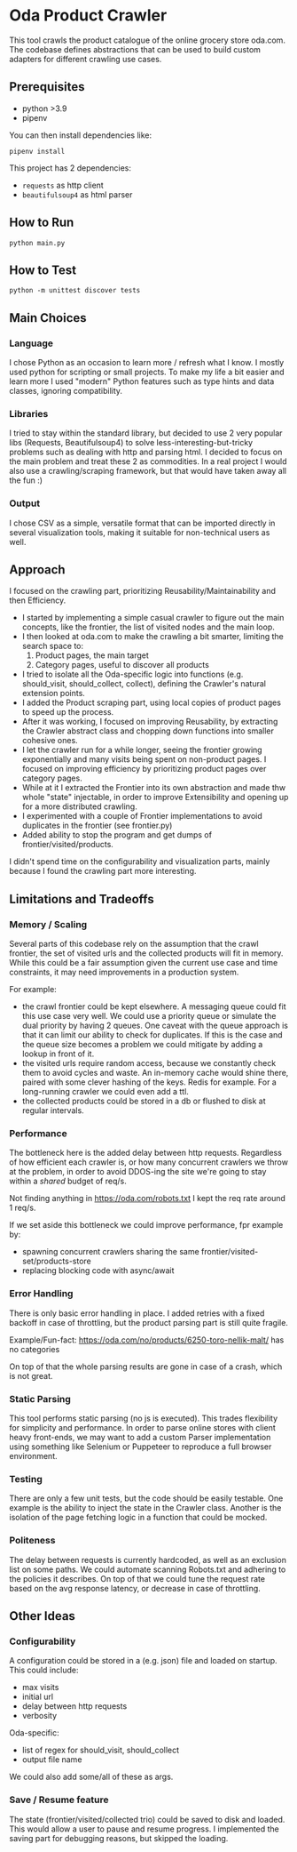 # Oda Product Crawler

This tool crawls the product catalogue of the online grocery store oda.com. 
The codebase defines abstractions that can be used to build custom adapters for different crawling use cases.

## Prerequisites

- python >3.9
- pipenv

You can then install dependencies like:
```
pipenv install
```

This project has 2 dependencies:
- `requests` as http client
- `beautifulsoup4` as html parser


## How to Run
```
python main.py
```

## How to Test
```
python -m unittest discover tests
```


## Main Choices

### Language
I chose Python as an occasion to learn more / refresh what I know. I mostly used python for scripting or small projects. 
To make my life a bit easier and learn more I used "modern" Python features such as type hints and data classes, ignoring compatibility.

### Libraries
I tried to stay within the standard library, but decided to use 2 very popular libs (Requests, Beautifulsoup4) to solve less-interesting-but-tricky problems such as dealing with http and parsing html.
I decided to focus on the main problem and treat these 2 as commodities. 
In a real project I would also use a crawling/scraping framework, but that would have taken away all the fun :)

### Output
I chose CSV as a simple, versatile format that can be imported directly in several visualization tools, making it suitable for non-technical users as well.


## Approach

I focused on the crawling part, prioritizing Reusability/Maintainability and then Efficiency.

- I started by implementing a simple casual crawler to figure out the main concepts, like the frontier, the list of visited nodes and the main loop.
- I then looked at oda.com to make the crawling a bit smarter, limiting the search space to:
   1. Product pages, the main target
   2. Category pages, useful to discover all products
- I tried to isolate all the Oda-specific logic into functions (e.g. should_visit, should_collect, collect), defining the Crawler's natural extension points.
- I added the Product scraping part, using local copies of product pages to speed up the process.
- After it was working, I focused on improving Reusability, by extracting the Crawler abstract class and chopping down functions into smaller cohesive ones.
- I let the crawler run for a while longer, seeing the frontier growing exponentially and many visits being spent on non-product pages. I focused on improving efficiency by prioritizing product pages over category pages.
- While at it I extracted the Frontier into its own abstraction and made thw whole "state" injectable, in order to improve Extensibility and opening up for a more distributed crawling.
- I experimented with a couple of Frontier implementations to avoid duplicates in the frontier (see frontier.py)
- Added ability to stop the program and get dumps of frontier/visited/products.

I didn't spend time on the configurability and visualization parts, mainly because I found the crawling part more interesting.


## Limitations and Tradeoffs

### Memory / Scaling
Several parts of this codebase rely on the assumption that the crawl frontier, the set of visited urls and the collected products will fit in memory. While this could be a fair assumption given the current use case and time constraints, it may need improvements in a production system.

For example:
- the crawl frontier could be kept elsewhere. A messaging queue could fit this use case very well. 
  We could use a priority queue or simulate the dual priority by having 2 queues. 
  One caveat with the queue approach is that it can limit our ability to check for duplicates. 
  If this is the case and the queue size becomes a problem we could mitigate by adding a lookup in front of it.
- the visited urls require random access, because we constantly check them to avoid cycles and waste. 
  An in-memory cache would shine there, paired with some clever hashing of the keys. Redis for example.
  For a long-running crawler we could even add a ttl.
- the collected products could be stored in a db or flushed to disk at regular intervals.

### Performance
The bottleneck here is the added delay between http requests.
Regardless of how efficient each crawler is, or how many concurrent crawlers we throw at the problem, 
in order to avoid DDOS-ing the site we're going to stay within a *shared* budget of req/s. 

Not finding anything in https://oda.com/robots.txt I kept the req rate around 1 req/s.

If we set aside this bottleneck we could improve performance, fpr example by:
- spawning concurrent crawlers sharing the same frontier/visited-set/products-store
- replacing blocking code with async/await

### Error Handling
There is only basic error handling in place.
I added retries with a fixed backoff in case of throttling, but the product parsing part is still quite fragile.

Example/Fun-fact: https://oda.com/no/products/6250-toro-nellik-malt/ has no categories

On top of that the whole parsing results are gone in case of a crash, which is not great.

### Static Parsing
This tool performs static parsing (no js is executed). This trades flexibility for simplicity and performance. 
In order to parse online stores with client heavy front-ends, we may want to add a custom Parser implementation using something like Selenium or Puppeteer to reproduce a full browser environment.

### Testing
There are only a few unit tests, but the code should be easily testable. 
One example is the ability to inject the state in the Crawler class. Another is the isolation of the page fetching logic in a function that could be mocked.

### Politeness
The delay between requests is currently hardcoded, as well as an exclusion list on some paths. 
We could automate scanning Robots.txt and adhering to the policies it describes. 
On top of that we could tune the request rate based on the avg response latency, or decrease in case of throttling. 


## Other Ideas

### Configurability
A configuration could be stored in a (e.g. json) file and loaded on startup. This could include:

 - max visits
 - initial url
 - delay between http requests
 - verbosity

 Oda-specific:
 - list of regex for should_visit, should_collect
 - output file name

We could also add some/all of these as args.
 
### Save / Resume feature
The state (frontier/visited/collected trio) could be saved to disk and loaded. This would allow a user to pause and resume progress.
I implemented the saving part for debugging reasons, but skipped the loading.

